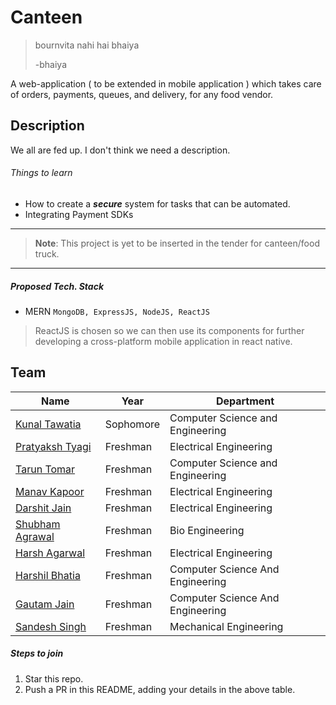 # Canteen

> bournvita nahi hai bhaiya
> 
> -bhaiya

A web-application ( to be extended in mobile application ) which takes care of orders, payments, queues, and delivery, for any food vendor.
## Description
We all are fed up. I don't think we need a description.
###### Things to learn
- How to create a ***secure*** system for tasks that can be automated.
- Integrating Payment SDKs
___

> **Note**: This project is yet to be inserted in the tender for canteen/food truck.

___
##### Proposed Tech. Stack
- MERN `MongoDB, ExpressJS, NodeJS, ReactJS`
> ReactJS is chosen so we can then use its components for further developing a cross-platform mobile application in react native.

## Team

|Name|Year|Department|
|--|--|--|
|[Kunal Tawatia](https://github.com/kunaltawatia)| Sophomore|Computer Science and Engineering|
|[Pratyaksh Tyagi](https://github.com/pratyaksh123)|Freshman|Electrical Engineering|
|[Tarun Tomar](https://github.com/TarunTomar122)|Freshman|Computer Science and Engineering|
|[Manav Kapoor](https://github.com/pratyaksh123)|Freshman|Electrical Engineering|
|[Darshit Jain](https://github.com/DarshitJain04)|Freshman|Electrical Engineering|
|[Shubham Agrawal](https://github.com/agrawalshubham01)|Freshman|Bio Engineering|
|[Harsh Agarwal](https://github.com/harsh-ux)|Freshman|Electrical Engineering|
|[Harshil Bhatia](https://github.com/HarshilBhatia)|Freshman|Computer Science And Engineering| 
|[Gautam Jain](https://github.com/gautamjain9615)|Freshman|Computer Science And Engineering| 
|[Sandesh Singh](https://github.com/Sandesh1013)|Freshman|Mechanical Engineering| 



##### Steps to join

 1. Star this repo.
 2. Push a PR in this README, adding your details in the above table.
